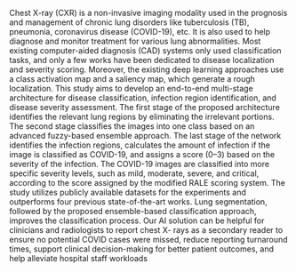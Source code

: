 Chest X-ray (CXR) is a non-invasive imaging modality used in the prognosis and management of chronic lung disorders like
tuberculosis (TB), pneumonia, coronavirus disease (COVID-19), etc. It is also used to help diagnose and monitor treatment for
various lung abnormalities. Most existing computer-aided diagnosis (CAD) systems only used classification tasks, and only a
few works have been dedicated to disease localization and severity scoring. Moreover, the existing deep learning approaches
use a class activation map and a saliency map, which generate a rough localization. This study aims to develop an end-to-end
multi-stage architecture for disease classification, infection region identification, and disease severity assessment. The first
stage of the proposed architecture identifies the relevant lung regions by eliminating the irrelevant portions. The second stage
classifies the images into one class based on an advanced fuzzy-based ensemble approach. The last stage of the network
identifies the infection regions, calculates the amount of infection if the image is classified as COVID-19, and assigns a score
(0–3) based on the severity of the infection. The COVID-19 images are classified into more specific severity levels, such
as mild, moderate, severe, and critical, according to the score assigned by the modified RALE scoring system. The study
utilizes publicly available datasets for the experiments and outperforms four previous state-of-the-art works. Lung segmentation,
followed by the proposed ensemble-based classification approach, improves the classification process. Our AI solution can be
helpful for clinicians and radiologists to report chest X- rays as a secondary reader to ensure no potential COVID cases were
missed, reduce reporting turnaround times, support clinical decision-making for better patient outcomes, and help alleviate
hospital staff workloads
